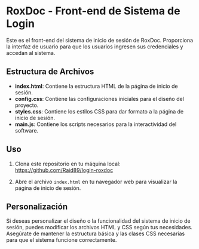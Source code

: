 # RoxDoc - Front-end de Sistema de Login

Este es el front-end del sistema de inicio de sesión de RoxDoc. Proporciona la interfaz de usuario para que los usuarios ingresen sus credenciales y accedan al sistema.

## Estructura de Archivos

- **index.html**: Contiene la estructura HTML de la página de inicio de sesión.
- **config.css**: Contiene las configuraciones iniciales para el diseño del proyecto.
- **styles.css**: Contiene los estilos CSS para dar formato a la página de inicio de sesión.
- **main.js**: Contiene los scripts necesarios para la interactividad del software.

## Uso

1. Clona este repositorio en tu máquina local: https://github.com/Raid89/login-roxdoc

2. Abre el archivo `index.html` en tu navegador web para visualizar la página de inicio de sesión.

## Personalización

Si deseas personalizar el diseño o la funcionalidad del sistema de inicio de sesión, puedes modificar los archivos HTML y CSS según tus necesidades. Asegúrate de mantener la estructura básica y las clases CSS necesarias para que el sistema funcione correctamente.